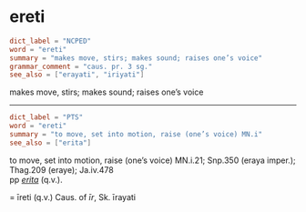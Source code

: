 # ereti

``` toml
dict_label = "NCPED"
word = "ereti"
summary = "makes move, stirs; makes sound; raises one’s voice"
grammar_comment = "caus. pr. 3 sg."
see_also = ["erayati", "iriyati"]
```

makes move, stirs; makes sound; raises one’s voice

--------------------

``` toml
dict_label = "PTS"
word = "ereti"
summary = "to move, set into motion, raise (one’s voice) MN.i"
see_also = ["erita"]
```

to move, set into motion, raise (one’s voice) MN.i.21; Snp.350 (eraya imper.); Thag.209 (eraye); Ja.iv.478  
pp *[erita](erita.md)* (q.v.).

= īreti (q.v.) Caus. of *īr*, Sk. īrayati

